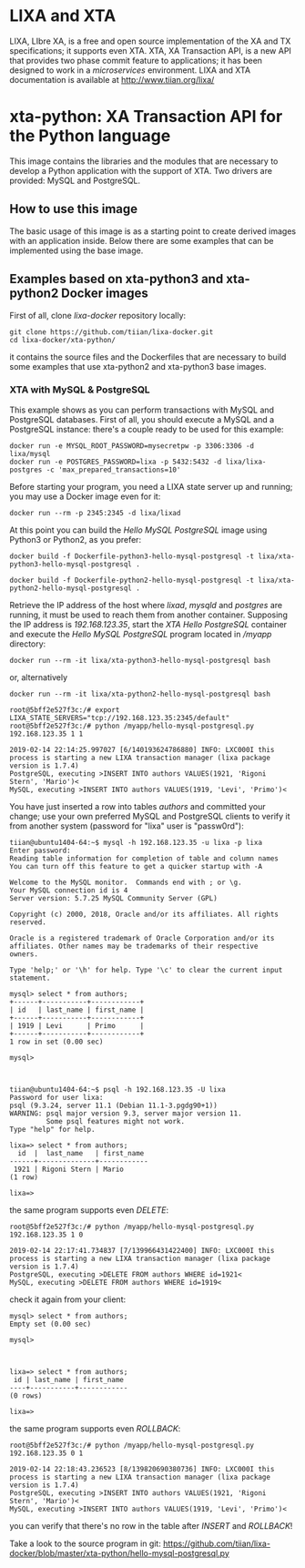 # LIXA and XTA

LIXA, LIbre XA, is a free and open source implementation of the XA and TX
specifications; it supports even XTA.
XTA, XA Transaction API, is a new API that provides two phase commit feature
to applications; it has been designed to work in a *microservices*
environment.
LIXA and XTA documentation is available at http://www.tiian.org/lixa/

# xta-python: XA Transaction API for the Python language

This image contains the libraries and the modules that are necessary to
develop a Python application with the support of XTA. Two drivers are provided:
MySQL and PostgreSQL.

## How to use this image

The basic usage of this image is as a starting point to create derived images
with an application inside. Below there are some examples that can be 
implemented using the base image.

## Examples based on xta-python3 and xta-python2 Docker images

First of all, clone *lixa-docker* repository locally:

```
git clone https://github.com/tiian/lixa-docker.git
cd lixa-docker/xta-python/
```

it contains the source files and the Dockerfiles that are necessary to build
some examples that use xta-python2 and xta-python3 base images.

### XTA with MySQL & PostgreSQL

This example shows as you can perform transactions with MySQL and PostgreSQL
databases.
First of all, you should execute a MySQL and a PostgreSQL instance: there's a 
couple ready to be used for this example:

```
docker run -e MYSQL_ROOT_PASSWORD=mysecretpw -p 3306:3306 -d lixa/mysql
docker run -e POSTGRES_PASSWORD=lixa -p 5432:5432 -d lixa/lixa-postgres -c 'max_prepared_transactions=10'
```

Before starting your program, you need a LIXA state server up and running; you may use a Docker image even for it:

```
docker run --rm -p 2345:2345 -d lixa/lixad
```

At this point you can build the *Hello MySQL PostgreSQL* image using Python3 or
Python2, as you prefer:

```
docker build -f Dockerfile-python3-hello-mysql-postgresql -t lixa/xta-python3-hello-mysql-postgresql .

docker build -f Dockerfile-python2-hello-mysql-postgresql -t lixa/xta-python2-hello-mysql-postgresql .
```

Retrieve the IP address of the host where *lixad*, *mysqld*  and *postgres* are
running, it must be used to reach them from another container. Supposing the IP
address is *192.168.123.35*, start the *XTA Hello PostgreSQL* container and
execute the *Hello MySQL PostgreSQL* program located in */myapp* directory:

```
docker run --rm -it lixa/xta-python3-hello-mysql-postgresql bash
```

or, alternatively

```
docker run --rm -it lixa/xta-python2-hello-mysql-postgresql bash
```

```
root@5bff2e527f3c:/# export LIXA_STATE_SERVERS="tcp://192.168.123.35:2345/default"
root@5bff2e527f3c:/# python /myapp/hello-mysql-postgresql.py 192.168.123.35 1 1

2019-02-14 22:14:25.997027 [6/140193624786880] INFO: LXC000I this process is starting a new LIXA transaction manager (lixa package version is 1.7.4)
PostgreSQL, executing >INSERT INTO authors VALUES(1921, 'Rigoni Stern', 'Mario')<
MySQL, executing >INSERT INTO authors VALUES(1919, 'Levi', 'Primo')<
```

You have just inserted a row into tables *authors* and committed your change;
use your own preferred MySQL and PostgreSQL clients to verify it from another
system (password for "lixa" user is "passw0rd"):

```
tiian@ubuntu1404-64:~$ mysql -h 192.168.123.35 -u lixa -p lixa
Enter password: 
Reading table information for completion of table and column names
You can turn off this feature to get a quicker startup with -A

Welcome to the MySQL monitor.  Commands end with ; or \g.
Your MySQL connection id is 4
Server version: 5.7.25 MySQL Community Server (GPL)

Copyright (c) 2000, 2018, Oracle and/or its affiliates. All rights reserved.

Oracle is a registered trademark of Oracle Corporation and/or its
affiliates. Other names may be trademarks of their respective
owners.

Type 'help;' or '\h' for help. Type '\c' to clear the current input statement.

mysql> select * from authors;
+------+-----------+------------+
| id   | last_name | first_name |
+------+-----------+------------+
| 1919 | Levi      | Primo      |
+------+-----------+------------+
1 row in set (0.00 sec)

mysql> 



tiian@ubuntu1404-64:~$ psql -h 192.168.123.35 -U lixa
Password for user lixa: 
psql (9.3.24, server 11.1 (Debian 11.1-3.pgdg90+1))
WARNING: psql major version 9.3, server major version 11.
         Some psql features might not work.
Type "help" for help.

lixa=> select * from authors;
  id  |  last_name   | first_name 
------+--------------+------------
 1921 | Rigoni Stern | Mario
(1 row)

lixa=> 
```

the same program supports even *DELETE*:

```
root@5bff2e527f3c:/# python /myapp/hello-mysql-postgresql.py 192.168.123.35 1 0

2019-02-14 22:17:41.734837 [7/139966431422400] INFO: LXC000I this process is starting a new LIXA transaction manager (lixa package version is 1.7.4)
PostgreSQL, executing >DELETE FROM authors WHERE id=1921<
MySQL, executing >DELETE FROM authors WHERE id=1919<
```

check it again from your client:
```
mysql> select * from authors;
Empty set (0.00 sec)

mysql> 



lixa=> select * from authors;
 id | last_name | first_name 
----+-----------+------------
(0 rows)

lixa=> 
```

the same program supports even *ROLLBACK*:

```
root@5bff2e527f3c:/# python /myapp/hello-mysql-postgresql.py 192.168.123.35 0 1

2019-02-14 22:18:43.236523 [8/139820690380736] INFO: LXC000I this process is starting a new LIXA transaction manager (lixa package version is 1.7.4)
PostgreSQL, executing >INSERT INTO authors VALUES(1921, 'Rigoni Stern', 'Mario')<
MySQL, executing >INSERT INTO authors VALUES(1919, 'Levi', 'Primo')<
```

you can verify that there's no row in the table after *INSERT* and 
*ROLLBACK*!

Take a look to the source program in git: https://github.com/tiian/lixa-docker/blob/master/xta-python/hello-mysql-postgresql.py

